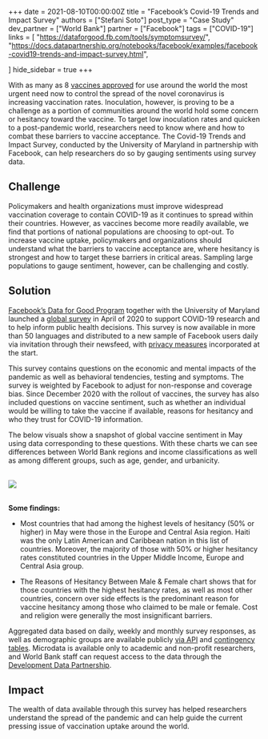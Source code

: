 +++
date = 2021-08-10T00:00:00Z
title = "Facebook’s Covid-19 Trends and Impact Survey"
authors = ["Stefani Soto"]
post_type = "Case Study"
dev_partner = ["World Bank"]
partner = ["Facebook"]
tags = ["COVID-19"]
links = [
    "https://dataforgood.fb.com/tools/symptomsurvey/",
    "https://docs.datapartnership.org/notebooks/facebook/examples/facebook-covid19-trends-and-impact-survey.html",

]
hide_sidebar = true
+++

With as many as 8 [vaccines approved](https://www.nytimes.com/interactive/2020/science/coronavirus-vaccine-tracker.html) for use around the world the most urgent need now to control the spread of the novel coronavirus is increasing vaccination rates. Inoculation, however, is proving to be a challenge as a portion of communities around the world hold some concern or hesitancy toward the vaccine. To target low inoculation rates and quicken to a post-pandemic world, researchers need to know where and how to combat these barriers to vaccine acceptance. The Covid-19 Trends and Impact Survey, conducted by the University of Maryland in partnership with Facebook, can help researchers do so by gauging sentiments using survey data.

## Challenge

Policymakers and health organizations must improve widespread vaccination coverage to contain COVID-19 as it continues to spread within their countries. However, as vaccines become more readily available, we find that portions of national populations are choosing to opt-out. To increase vaccine uptake, policymakers and organizations should understand what the barriers to vaccine acceptance are, where hesitancy is strongest and how to target these barriers in critical areas. Sampling large populations to gauge sentiment, however, can be challenging and costly.  

## Solution

[Facebook’s Data for Good Program](https://dataforgood.fb.com/) together with the University of Maryland launched a [global survey](https://dataforgood.fb.com/tools/symptomsurvey/) in April of 2020 to support COVID-19 research and to help inform public health decisions. This survey is now available in more than 50 languages and distributed to a new sample of Facebook users daily via invitation through their newsfeed, with [privacy measures](https://dataforgood.fb.com/wp-content/uploads/2020/04/Symptom_Survey_Overview_Final.pdf#page=6) incorporated at the start.  

This survey contains questions on the economic and mental impacts of the pandemic as well as behavioral tendencies, testing and symptoms. The survey is weighted by Facebook to adjust for non-response and coverage bias. Since December 2020 with the rollout of vaccines, the survey has also included questions on vaccine sentiment, such as whether an individual would be willing to take the vaccine if available, reasons for hesitancy and who they trust for COVID-19 information.

The below visuals show a snapshot of global vaccine sentiment in May using data corresponding to these questions. With these charts we can see differences between World Bank regions and income classifications as well as among different groups, such as age, gender, and urbanicity.

<br>
<div class='tableauPlaceholder' id='viz1629144571619' style='position: relative'><noscript><a href='http:&#47;&#47;localhost:1313&#47;'><img alt=' ' src='https:&#47;&#47;public.tableau.com&#47;static&#47;images&#47;Fa&#47;FacebookCOVIDSymptomsSurveys-HesitancyRatesMay&#47;GlobalHesitancyRateMay2021&#47;1_rss.png' style='border: none' /></a></noscript><object class='tableauViz'  style='display:none;'><param name='host_url' value='https%3A%2F%2Fpublic.tableau.com%2F' /> <param name='embed_code_version' value='3' /> <param name='path' value='views&#47;FacebookCOVIDSymptomsSurveys-HesitancyRatesMay&#47;GlobalHesitancyRateMay2021?:language=en-US&amp;:embed=y&amp;:toolbar=yes&amp;:embed_code_version=3&amp;:loadOrderID=0&amp;:display_count=yes&amp;:tabs=yes' /> <param name='toolbar' value='yes' /><param name='static_image' value='https:&#47;&#47;public.tableau.com&#47;static&#47;images&#47;Fa&#47;FacebookCOVIDSymptomsSurveys-HesitancyRatesMay&#47;GlobalHesitancyRateMay2021&#47;1.png' /> <param name='animate_transition' value='yes' /><param name='display_static_image' value='yes' /><param name='display_spinner' value='yes' /><param name='display_overlay' value='yes' /><param name='display_count' value='yes' /><param name='tabs' value='yes' /><param name='language' value='en-US' /></object></div>                <script type='text/javascript'>                    var divElement = document.getElementById('viz1629144571619');                    var vizElement = divElement.getElementsByTagName('object')[0];                    if ( divElement.offsetWidth > 800 ) { vizElement.style.width='1000px';vizElement.style.height='850px';} else if ( divElement.offsetWidth > 500 ) { vizElement.style.width='1000px';vizElement.style.height='850px';} else { vizElement.style.width='100%';vizElement.style.height='750px';}                     var scriptElement = document.createElement('script');                    scriptElement.src = 'https://public.tableau.com/javascripts/api/viz_v1.js';                    vizElement.parentNode.insertBefore(scriptElement, vizElement);                
</script>
<br>

**Some findings:**

- Most countries that had among the highest levels of hesitancy (50% or higher) in May were those in the Europe and Central Asia region. Haiti was the only Latin American and Caribbean nation in this list of countries. Moreover, the majority of those with 50% or higher hesitancy rates constituted countries in the Upper Middle Income, Europe and Central Asia group.

- The Reasons of Hesitancy Between Male & Female chart shows that for those countries with the highest hesitancy rates, as well as most other countries, concern over side effects is the predominant reason for vaccine hesitancy among those who claimed to be male or female. Cost and religion were generally the most insignificant barriers.

Aggregated data based on daily, weekly and monthly survey responses, as well as demographic groups are available publicly [via API](https://gisumd.github.io/COVID-19-API-Documentation/) and [contingency tables](https://covidmap.umd.edu/umdcsvs/Contingency_Tables/). Microdata is available only to academic and non-profit researchers, and World Bank staff can request access to the data through the [Development Data Partnership](https://datapartnership.org/).

## Impact

The wealth of data available through this survey has helped researchers understand the spread of the pandemic and can help guide the current pressing issue of vaccination uptake around the world.

<br>